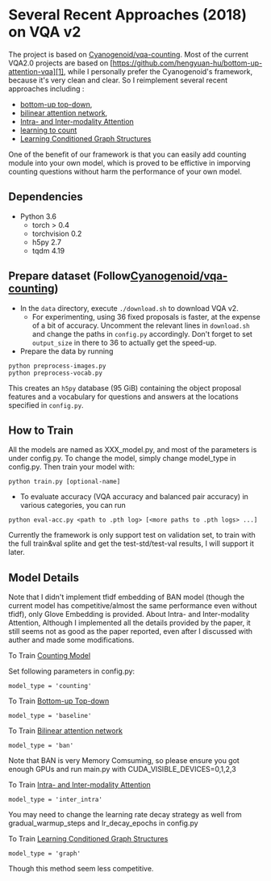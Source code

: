# Several Recent Approaches (2018) on VQA v2

The project is based on [Cyanogenoid/vqa-counting][0]. Most of the current VQA2.0 projects are based on [https://github.com/hengyuan-hu/bottom-up-attention-vqa][1], while I personally prefer the Cyanogenoid's framework, because it's very clean and clear. So I reimplement several recent approaches including :
- [bottom-up top-down][2], 
- [bilinear attention network][3], 
- [Intra- and Inter-modality Attention][4] 
- [learning to count][5]
- [Learning Conditioned Graph Structures][6]

One of the benefit of our framework is that you can easily add counting module into your own model, which is proved to be effictive in imporving counting questions without harm the performance of your own model. 

## Dependencies

- Python 3.6
  - torch > 0.4
  - torchvision 0.2
  - h5py 2.7
  - tqdm 4.19

## Prepare dataset (Follow[Cyanogenoid/vqa-counting][0])
- In the `data` directory, execute `./download.sh` to download VQA v2.
  - For experimenting, using 36 fixed proposals is faster, at the expense of a bit of accuracy. Uncomment the relevant lines in `download.sh` and change the paths in `config.py` accordingly. Don't forget to set `output_size` in there to 36 to actually get the speed-up.
- Prepare the data by running
```
python preprocess-images.py
python preprocess-vocab.py
```
This creates an `h5py` database (95 GiB) containing the object proposal features and a vocabulary for questions and answers at the locations specified in `config.py`.

## How to Train

All the models are named as XXX_model.py, and most of the parameters is under config.py. To change the model, simply change model_type in config.py. Then train your model with:
```
python train.py [optional-name]
```
- To evaluate accuracy (VQA accuracy and balanced pair accuracy) in various categories, you can run
```
python eval-acc.py <path to .pth log> [<more paths to .pth logs> ...]
```
Currently the framework is only support test on validation set, to train with the full train&val splite and get the test-std/test-val results, I will support it later. 

## Model Details

Note that I didn't implement tfidf embedding of BAN model (though the current model has competitive/almost the same performance even without tfidf), only Glove Embedding is provided. About Intra- and Inter-modality Attention, Although I implemented all the details provided by the paper, it still seems not as good as the paper reported, even after I discussed with auther and made some modifications.

To Train [Counting Model][5]

Set following parameters in config.py:
```
model_type = 'counting'
```

To Train [Bottom-up Top-down][2]
```
model_type = 'baseline' 
```

To Train [Bilinear attention network][3]
```
model_type = 'ban' 
```
Note that BAN is very Memory Comsuming, so please ensure you got enough GPUs and run main.py with CUDA_VISIBLE_DEVICES=0,1,2,3

To Train [Intra- and Inter-modality Attention][4]
```
model_type = 'inter_intra' 
```
You may need to change the learning rate decay strategy as well from gradual_warmup_steps and lr_decay_epochs in config.py 

To Train [Learning Conditioned Graph Structures][6]
```
model_type = 'graph' 
```
Though this method seem less competitive. 

[0]: https://github.com/Cyanogenoid/vqa-counting
[1]: https://github.com/hengyuan-hu/bottom-up-attention-vqa
[2]: https://arxiv.org/abs/1707.07998
[3]: https://arxiv.org/abs/1805.07932
[4]: https://arxiv.org/abs/1812.05252
[5]: https://arxiv.org/abs/1802.05766
[6]: https://arxiv.org/abs/1806.07243
